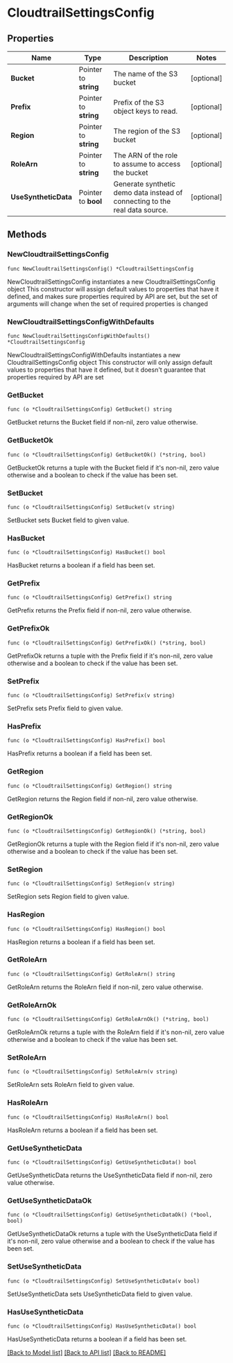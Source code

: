 # CloudtrailSettingsConfig

## Properties

Name | Type | Description | Notes
------------ | ------------- | ------------- | -------------
**Bucket** | Pointer to **string** | The name of the S3 bucket | [optional] 
**Prefix** | Pointer to **string** | Prefix of the S3 object keys to read. | [optional] 
**Region** | Pointer to **string** | The region of the S3 bucket | [optional] 
**RoleArn** | Pointer to **string** | The ARN of the role to assume to access the bucket | [optional] 
**UseSyntheticData** | Pointer to **bool** | Generate synthetic demo data instead of connecting to the real data source. | [optional] 

## Methods

### NewCloudtrailSettingsConfig

`func NewCloudtrailSettingsConfig() *CloudtrailSettingsConfig`

NewCloudtrailSettingsConfig instantiates a new CloudtrailSettingsConfig object
This constructor will assign default values to properties that have it defined,
and makes sure properties required by API are set, but the set of arguments
will change when the set of required properties is changed

### NewCloudtrailSettingsConfigWithDefaults

`func NewCloudtrailSettingsConfigWithDefaults() *CloudtrailSettingsConfig`

NewCloudtrailSettingsConfigWithDefaults instantiates a new CloudtrailSettingsConfig object
This constructor will only assign default values to properties that have it defined,
but it doesn't guarantee that properties required by API are set

### GetBucket

`func (o *CloudtrailSettingsConfig) GetBucket() string`

GetBucket returns the Bucket field if non-nil, zero value otherwise.

### GetBucketOk

`func (o *CloudtrailSettingsConfig) GetBucketOk() (*string, bool)`

GetBucketOk returns a tuple with the Bucket field if it's non-nil, zero value otherwise
and a boolean to check if the value has been set.

### SetBucket

`func (o *CloudtrailSettingsConfig) SetBucket(v string)`

SetBucket sets Bucket field to given value.

### HasBucket

`func (o *CloudtrailSettingsConfig) HasBucket() bool`

HasBucket returns a boolean if a field has been set.

### GetPrefix

`func (o *CloudtrailSettingsConfig) GetPrefix() string`

GetPrefix returns the Prefix field if non-nil, zero value otherwise.

### GetPrefixOk

`func (o *CloudtrailSettingsConfig) GetPrefixOk() (*string, bool)`

GetPrefixOk returns a tuple with the Prefix field if it's non-nil, zero value otherwise
and a boolean to check if the value has been set.

### SetPrefix

`func (o *CloudtrailSettingsConfig) SetPrefix(v string)`

SetPrefix sets Prefix field to given value.

### HasPrefix

`func (o *CloudtrailSettingsConfig) HasPrefix() bool`

HasPrefix returns a boolean if a field has been set.

### GetRegion

`func (o *CloudtrailSettingsConfig) GetRegion() string`

GetRegion returns the Region field if non-nil, zero value otherwise.

### GetRegionOk

`func (o *CloudtrailSettingsConfig) GetRegionOk() (*string, bool)`

GetRegionOk returns a tuple with the Region field if it's non-nil, zero value otherwise
and a boolean to check if the value has been set.

### SetRegion

`func (o *CloudtrailSettingsConfig) SetRegion(v string)`

SetRegion sets Region field to given value.

### HasRegion

`func (o *CloudtrailSettingsConfig) HasRegion() bool`

HasRegion returns a boolean if a field has been set.

### GetRoleArn

`func (o *CloudtrailSettingsConfig) GetRoleArn() string`

GetRoleArn returns the RoleArn field if non-nil, zero value otherwise.

### GetRoleArnOk

`func (o *CloudtrailSettingsConfig) GetRoleArnOk() (*string, bool)`

GetRoleArnOk returns a tuple with the RoleArn field if it's non-nil, zero value otherwise
and a boolean to check if the value has been set.

### SetRoleArn

`func (o *CloudtrailSettingsConfig) SetRoleArn(v string)`

SetRoleArn sets RoleArn field to given value.

### HasRoleArn

`func (o *CloudtrailSettingsConfig) HasRoleArn() bool`

HasRoleArn returns a boolean if a field has been set.

### GetUseSyntheticData

`func (o *CloudtrailSettingsConfig) GetUseSyntheticData() bool`

GetUseSyntheticData returns the UseSyntheticData field if non-nil, zero value otherwise.

### GetUseSyntheticDataOk

`func (o *CloudtrailSettingsConfig) GetUseSyntheticDataOk() (*bool, bool)`

GetUseSyntheticDataOk returns a tuple with the UseSyntheticData field if it's non-nil, zero value otherwise
and a boolean to check if the value has been set.

### SetUseSyntheticData

`func (o *CloudtrailSettingsConfig) SetUseSyntheticData(v bool)`

SetUseSyntheticData sets UseSyntheticData field to given value.

### HasUseSyntheticData

`func (o *CloudtrailSettingsConfig) HasUseSyntheticData() bool`

HasUseSyntheticData returns a boolean if a field has been set.


[[Back to Model list]](../README.md#documentation-for-models) [[Back to API list]](../README.md#documentation-for-api-endpoints) [[Back to README]](../README.md)


